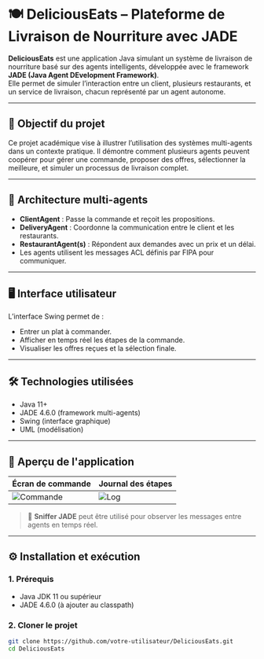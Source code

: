 # 🍽️ DeliciousEats – Plateforme de Livraison de Nourriture avec JADE

**DeliciousEats** est une application Java simulant un système de livraison de nourriture basé sur des agents intelligents, développée avec le framework **JADE (Java Agent DEvelopment Framework)**.  
Elle permet de simuler l’interaction entre un client, plusieurs restaurants, et un service de livraison, chacun représenté par un agent autonome.

---

## 🎯 Objectif du projet

Ce projet académique vise à illustrer l’utilisation des systèmes multi-agents dans un contexte pratique. Il démontre comment plusieurs agents peuvent coopérer pour gérer une commande, proposer des offres, sélectionner la meilleure, et simuler un processus de livraison complet.

---

## 🧠 Architecture multi-agents

- **ClientAgent** : Passe la commande et reçoit les propositions.
- **DeliveryAgent** : Coordonne la communication entre le client et les restaurants.
- **RestaurantAgent(s)** : Répondent aux demandes avec un prix et un délai.
- Les agents utilisent les messages ACL définis par FIPA pour communiquer.

---

## 🖥️ Interface utilisateur

L’interface Swing permet de :
- Entrer un plat à commander.
- Afficher en temps réel les étapes de la commande.
- Visualiser les offres reçues et la sélection finale.

---

## 🛠️ Technologies utilisées

- Java 11+
- JADE 4.6.0 (framework multi-agents)
- Swing (interface graphique)
- UML (modélisation)

---

## 📸 Aperçu de l'application

| Écran de commande | Journal des étapes |
|-------------------|--------------------|
| ![Commande](screenshots/commande.png) | ![Log](screenshots/logs.png) |

> 📌 **Sniffer JADE** peut être utilisé pour observer les messages entre agents en temps réel.

---

## ⚙️ Installation et exécution

### 1. Prérequis

- Java JDK 11 ou supérieur
- JADE 4.6.0 (à ajouter au classpath)

### 2. Cloner le projet

```bash
git clone https://github.com/votre-utilisateur/DeliciousEats.git
cd DeliciousEats
